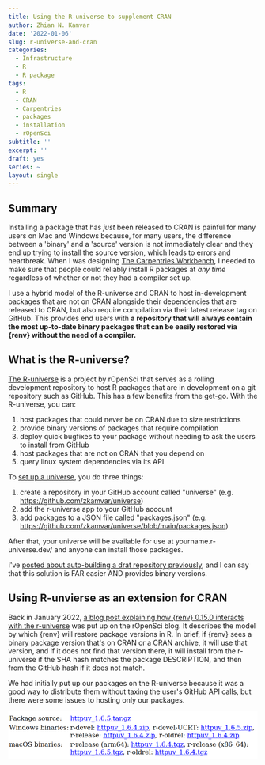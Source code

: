 ```yaml
---
title: Using the R-universe to supplement CRAN
author: Zhian N. Kamvar
date: '2022-01-06'
slug: r-universe-and-cran
categories:
  - Infrastructure
  - R
  - R package
tags:
  - R
  - CRAN
  - Carpentries
  - packages
  - installation
  - rOpenSci
subtitle: ''
excerpt: ''
draft: yes
series: ~
layout: single
---
```


## Summary

Installing a package that has _just_ been released to CRAN is painful for many
users on Mac and Windows because, for many users, the difference between a
'binary' and a 'source' version is not immediately clear and they end up trying
to install the source version, which leads to errors and heartbreak. When I was
designing [The Carpentries Workbench](https://carpentries.github.io/sandpaper-docs),
I needed to make sure that people could reliably install R packages at _any
time_ regardless of whether or not they had a compiler set up. 

I use a hybrid model of the R-universe and CRAN to host
in-development packages that are not on CRAN alongside their dependencies that
are released to CRAN, but also require compilation via their latest release tag
on GitHub. This provides end users with **a repository that will always contain
the most up-to-date binary packages that can be easily restored via {renv}
without the need of a compiler.**

## What is the R-universe?

[The R-universe](https://ropensci.org/r-universe/) is a project by rOpenSci that
serves as a rolling development repository to host R packages that are in 
development on a git repository such as GitHub. This has a few benefits from the
get-go. With the R-universe, you can: 

 1. host packages that could never be on CRAN due to size restrictions
 2. provide binary versions of packages that require compilation
 3. deploy quick bugfixes to your package without needing to ask the users to
    install from GitHub
 4. host packages that are not on CRAN that you depend on
 5. query linux system dependencies via its API
 
To [set up a universe](https://ropensci.org/commcalls/may2021-r-universe/), you do three things:

 1. create a repository in your GitHub account called "universe" (e.g. https://github.com/zkamvar/universe)
 2. add the r-universe app to your GitHub account 
 3. add packages to a JSON file called "packages.json" (e.g. https://github.com/zkamvar/universe/blob/main/packages.json)
 
After that, your universe will be available for use at yourname.r-universe.dev/
and anyone can install those packages. 

I've [posted about auto-building a drat repository previously](/blog/gh-drat/),
and I can say that this solution is FAR easier AND provides binary versions.

## Using R-unvierse as an extension for CRAN

Back in January 2022, [a blog post explaining how {renv} 0.15.0 interacts with the
r-universe](https://ropensci.org/blog/2022/01/06/runiverse-renv/) was put up on
the rOpenSci blog. It describes the model by which {renv} will restore package
versions in R. In brief, if {renv} sees a binary package version that's on CRAN
or a CRAN archive, it will use that version, and if it does not find that
version there, it will install from the r-universe if the SHA hash matches the
package DESCRIPTION, and then from the GitHub hash if it does not match.

We had initially put up our packages on the R-universe because it was a good way
to distribute them without taxing the user's GitHub API calls, but there were 
some issues to hosting only our packages. 

![image of the available downloads for the {httpuv} package showing half of the binary versions at 1.6.5 and the other half at 1.6.4](httpuv-cran-2022-01-06.png)
